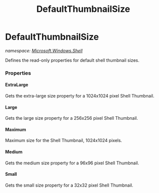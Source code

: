 ﻿---
title: DefaultThumbnailSize
---

# DefaultThumbnailSize
_namespace: [Microsoft.Windows.Shell](N-Microsoft.Windows.Shell.html)_

Defines the read-only properties for default shell thumbnail sizes.



### Properties

#### ExtraLarge
Gets the extra-large size property for a 1024x1024 pixel Shell Thumbnail.
#### Large
Gets the large size property for a 256x256 pixel Shell Thumbnail.
#### Maximum
Maximum size for the Shell Thumbnail, 1024x1024 pixels.
#### Medium
Gets the medium size property for a 96x96 pixel Shell Thumbnail.
#### Small
Gets the small size property for a 32x32 pixel Shell Thumbnail.


